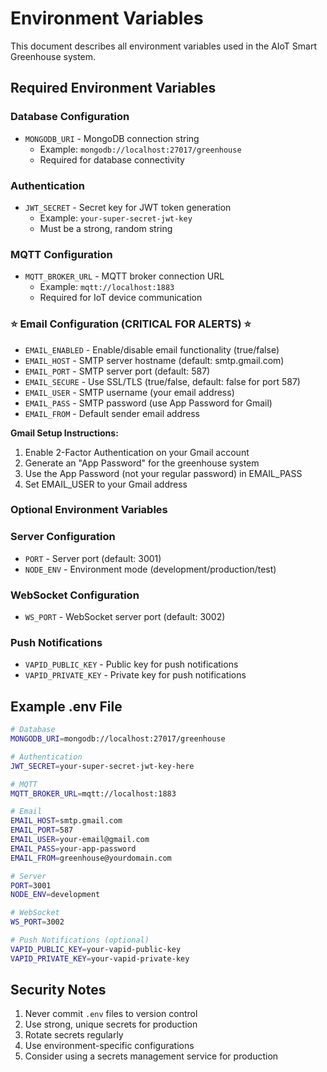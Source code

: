 # Environment Variables

This document describes all environment variables used in the AIoT Smart Greenhouse system.

## Required Environment Variables

### Database Configuration
- `MONGODB_URI` - MongoDB connection string
  - Example: `mongodb://localhost:27017/greenhouse`
  - Required for database connectivity

### Authentication
- `JWT_SECRET` - Secret key for JWT token generation
  - Example: `your-super-secret-jwt-key`
  - Must be a strong, random string

### MQTT Configuration
- `MQTT_BROKER_URL` - MQTT broker connection URL
  - Example: `mqtt://localhost:1883`
  - Required for IoT device communication

### ⭐ Email Configuration (CRITICAL FOR ALERTS) ⭐
- `EMAIL_ENABLED` - Enable/disable email functionality (true/false)
- `EMAIL_HOST` - SMTP server hostname (default: smtp.gmail.com)
- `EMAIL_PORT` - SMTP server port (default: 587)
- `EMAIL_SECURE` - Use SSL/TLS (true/false, default: false for port 587)
- `EMAIL_USER` - SMTP username (your email address)
- `EMAIL_PASS` - SMTP password (use App Password for Gmail)
- `EMAIL_FROM` - Default sender email address

**Gmail Setup Instructions:**
1. Enable 2-Factor Authentication on your Gmail account
2. Generate an "App Password" for the greenhouse system
3. Use the App Password (not your regular password) in EMAIL_PASS
4. Set EMAIL_USER to your Gmail address

### Optional Environment Variables

### Server Configuration
- `PORT` - Server port (default: 3001)
- `NODE_ENV` - Environment mode (development/production/test)

### WebSocket Configuration
- `WS_PORT` - WebSocket server port (default: 3002)

### Push Notifications
- `VAPID_PUBLIC_KEY` - Public key for push notifications
- `VAPID_PRIVATE_KEY` - Private key for push notifications

## Example .env File

```bash
# Database
MONGODB_URI=mongodb://localhost:27017/greenhouse

# Authentication
JWT_SECRET=your-super-secret-jwt-key-here

# MQTT
MQTT_BROKER_URL=mqtt://localhost:1883

# Email
EMAIL_HOST=smtp.gmail.com
EMAIL_PORT=587
EMAIL_USER=your-email@gmail.com
EMAIL_PASS=your-app-password
EMAIL_FROM=greenhouse@yourdomain.com

# Server
PORT=3001
NODE_ENV=development

# WebSocket
WS_PORT=3002

# Push Notifications (optional)
VAPID_PUBLIC_KEY=your-vapid-public-key
VAPID_PRIVATE_KEY=your-vapid-private-key
```

## Security Notes

1. Never commit `.env` files to version control
2. Use strong, unique secrets for production
3. Rotate secrets regularly
4. Use environment-specific configurations
5. Consider using a secrets management service for production
